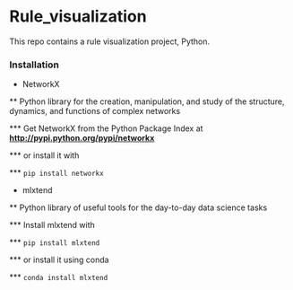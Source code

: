 # Rule_visualization 
This repo contains a rule visualization project, Python.

### Installation
* NetworkX

** Python library for the creation, manipulation, and study of the structure, dynamics, and functions of complex networks

*** Get NetworkX from the Python Package Index at **http://pypi.python.org/pypi/networkx**

*** or install it with

*** ```pip install networkx```

* mlxtend

** Python library of useful tools for the day-to-day data science tasks

*** Install mlxtend with

*** ```pip install mlxtend```

*** or install it using conda

*** ```conda install mlxtend```

